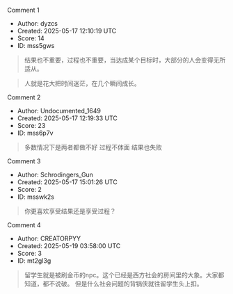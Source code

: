 Comment 1

- Author: dyzcs
- Created: 2025-05-17 12:10:19 UTC
- Score: 14
- ID: mss5gws

> 结果也不重要，过程也不重要，当达成某个目标时，大部分的人会变得无所适从。

> 人就是花大把时间迷茫，在几个瞬间成长。

Comment 2

- Author: Undocumented_1649
- Created: 2025-05-17 12:19:33 UTC
- Score: 23
- ID: mss6p7v

> 多数情况下是两者都做不好 过程不体面 结果也失败

Comment 3

- Author: Schrodingers_Gun
- Created: 2025-05-17 15:01:26 UTC
- Score: 2
- ID: msswk2s

> 你更喜欢享受结果还是享受过程？

Comment 4

- Author: CREATORPYY
- Created: 2025-05-19 03:58:00 UTC
- Score: 3
- ID: mt2gl3g

> 留学生就是被刷金币的npc。这个已经是西方社会的房间里的大象。大家都知道，都不说破。  但是什么社会问题的背锅侠就往留学生头上扣。
